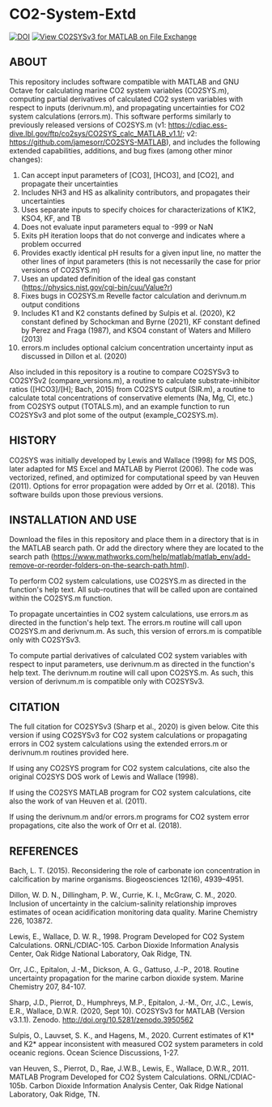 # CO2-System-Extd

<a href="https://zenodo.org/badge/latestdoi/198885961"><img src="https://zenodo.org/badge/198885961.svg" alt="DOI"></a> [![View CO2SYSv3 for MATLAB on File Exchange](https://www.mathworks.com/matlabcentral/images/matlab-file-exchange.svg)](https://www.mathworks.com/matlabcentral/fileexchange/78378-co2sysv3-for-matlab)

## ABOUT

This repository includes software compatible with MATLAB and GNU Octave for calculating marine CO2 system variables (CO2SYS.m), computing partial derivatives of calculated CO2 system variables with respect to inputs (derivnum.m), and propagating uncertainties for CO2 system calculations (errors.m). This software performs similarly to previously released versions of CO2SYS.m (v1: https://cdiac.ess-dive.lbl.gov/ftp/co2sys/CO2SYS_calc_MATLAB_v1.1/; v2: https://github.com/jamesorr/CO2SYS-MATLAB), and includes the following extended capabilities, additions, and bug fixes (among other minor changes):
 
1) Can accept input parameters of [CO3], [HCO3], and [CO2], and propagate their uncertainties
2) Includes NH3 and HS as alkalinity contributors, and propagates their uncertainties
3) Uses separate inputs to specify choices for characterizations of K1K2, KSO4, KF, and TB
4) Does not evaluate input parameters equal to -999 or NaN
5) Exits pH iteration loops that do not converge and indicates where a problem occurred
6) Provides exactly identical pH results for a given input line, no matter the other lines of input parameters (this is not necessarily the case for prior versions of CO2SYS.m)
7) Uses an updated definition of the ideal gas constant (https://physics.nist.gov/cgi-bin/cuu/Value?r)
8) Fixes bugs in CO2SYS.m Revelle factor calculation and derivnum.m output conditions
9) Includes K1 and K2 constants defined by Sulpis et al. (2020), K2 constant defined by Schockman and Byrne (2021), KF constant defined by Perez and Fraga (1987), and KSO4 constant of Waters and Millero (2013)
10) errors.m includes optional calcium concentration uncertainty input as discussed in Dillon et al. (2020)

Also included in this repository is a routine to compare CO2SYSv3 to CO2SYSv2 (compare_versions.m), a routine to calculate substrate-inhibitor ratios ([HCO3]/[H]; Bach, 2015) from CO2SYS output (SIR.m), a routine to calculate total concentrations of conservative elements (Na, Mg, Cl, etc.) from CO2SYS output (TOTALS.m), and an example function to run CO2SYSv3 and plot some of the output (example_CO2SYS.m).

## HISTORY

CO2SYS was initially developed by Lewis and Wallace (1998) for MS DOS, later adapted for MS Excel and MATLAB by Pierrot (2006). The code was vectorized, refined, and optimized for computational speed by van Heuven (2011). Options for error propagation were added by Orr et al. (2018). This software builds upon those previous versions.

## INSTALLATION AND USE

Download the files in this repository and place them in a directory that is in the MATLAB search path. Or add the directory where they are located to the search path (https://www.mathworks.com/help/matlab/matlab_env/add-remove-or-reorder-folders-on-the-search-path.html).

To perform CO2 system calculations, use CO2SYS.m as directed in the function's help text. All sub-routines that will be called upon are contained within the CO2SYS.m function.

To propagate uncertainties in CO2 system calculations, use errors.m as directed in the function's help text. The errors.m routine will call upon CO2SYS.m and derivnum.m. As such, this version of errors.m is compatible only with CO2SYSv3.

To compute partial derivatives of calculated CO2 system variables with respect to input parameters, use derivnum.m as directed in the function's help text. The derivnum.m routine will call upon CO2SYS.m. As such, this version of derivnum.m is compatible only with CO2SYSv3.

## CITATION

The full citation for CO2SYSv3 (Sharp et al., 2020) is given below. Cite this version if using CO2SYSv3 for CO2 system calculations or propagating errors in CO2 system calculations using the extended errors.m or derivnum.m routines provided here.

If using any CO2SYS program for CO2 system calculations, cite also the original CO2SYS DOS work of Lewis and Wallace (1998).

If using the CO2SYS MATLAB program for CO2 system calculations, cite also the work of van Heuven et al. (2011).

If using the derivnum.m and/or errors.m programs for CO2 system error propagations, cite also the work of Orr et al. (2018).

## REFERENCES

Bach, L. T. (2015). Reconsidering the role of carbonate ion concentration in calcification by marine organisms. Biogeosciences 12(16), 4939–4951.

Dillon, W. D. N., Dillingham, P. W., Currie, K. I., McGraw, C. M., 2020. Inclusion of uncertainty in the calcium-salinity relationship improves estimates of ocean acidification monitoring data quality. Marine Chemistry 226, 103872.

Lewis, E., Wallace, D. W. R., 1998. Program Developed for CO2 System Calculations. ORNL/CDIAC-105. Carbon Dioxide Information Analysis Center, Oak Ridge National Laboratory, Oak Ridge, TN.

Orr, J.C., Epitalon, J.-M., Dickson, A. G., Gattuso, J.-P., 2018. Routine uncertainty propagation for the marine carbon dioxide system. Marine Chemistry 207, 84-107.

Sharp, J.D., Pierrot, D., Humphreys, M.P., Epitalon, J.-M., Orr, J.C., Lewis, E.R., Wallace, D.W.R. (2020, Sept 10). CO2SYSv3 for MATLAB (Version v3.1.1). Zenodo. http://doi.org/10.5281/zenodo.3950562

Sulpis, O., Lauvset, S. K., and Hagens, M., 2020. Current estimates of K1* and K2* appear inconsistent with measured CO2 system parameters in cold oceanic regions. Ocean Science Discussions, 1-27.

van Heuven, S., Pierrot, D., Rae, J.W.B., Lewis, E., Wallace, D.W.R., 2011. MATLAB Program Developed for CO2 System Calculations. ORNL/CDIAC-105b. Carbon Dioxide Information Analysis Center, Oak Ridge National Laboratory, Oak Ridge, TN.
